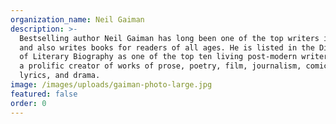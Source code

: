```yaml
---
organization_name: Neil Gaiman
description: >-
  Bestselling author Neil Gaiman has long been one of the top writers in comics,
  and also writes books for readers of all ages. He is listed in the Dictionary
  of Literary Biography as one of the top ten living post-modern writers, and is
  a prolific creator of works of prose, poetry, film, journalism, comics, song
  lyrics, and drama.
image: /images/uploads/gaiman-photo-large.jpg
featured: false
order: 0
---
```


